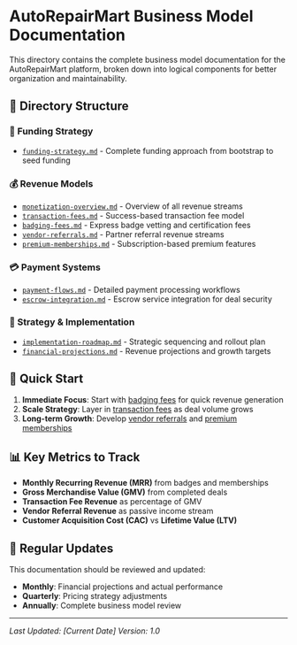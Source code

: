 # AutoRepairMart Business Model Documentation

This directory contains the complete business model documentation for the AutoRepairMart platform, broken down into logical components for better organization and maintainability.

## 📁 Directory Structure

### 💸 Funding Strategy
- [`funding-strategy.md`](./funding-strategy.md) - Complete funding approach from bootstrap to seed funding

### 💰 Revenue Models  
- [`monetization-overview.md`](./monetization-overview.md) - Overview of all revenue streams
- [`transaction-fees.md`](./transaction-fees.md) - Success-based transaction fee model
- [`badging-fees.md`](./badging-fees.md) - Express badge vetting and certification fees
- [`vendor-referrals.md`](./vendor-referrals.md) - Partner referral revenue streams
- [`premium-memberships.md`](./premium-memberships.md) - Subscription-based premium features

### 💳 Payment Systems
- [`payment-flows.md`](./payment-flows.md) - Detailed payment processing workflows
- [`escrow-integration.md`](./escrow-integration.md) - Escrow service integration for deal security

### 🧠 Strategy & Implementation
- [`implementation-roadmap.md`](./implementation-roadmap.md) - Strategic sequencing and rollout plan
- [`financial-projections.md`](./financial-projections.md) - Revenue projections and growth targets

## 🎯 Quick Start

1. **Immediate Focus**: Start with [badging fees](./badging-fees.md) for quick revenue generation
2. **Scale Strategy**: Layer in [transaction fees](./transaction-fees.md) as deal volume grows  
3. **Long-term Growth**: Develop [vendor referrals](./vendor-referrals.md) and [premium memberships](./premium-memberships.md)

## 📊 Key Metrics to Track

- **Monthly Recurring Revenue (MRR)** from badges and memberships
- **Gross Merchandise Value (GMV)** from completed deals
- **Transaction Fee Revenue** as percentage of GMV
- **Vendor Referral Revenue** as passive income stream
- **Customer Acquisition Cost (CAC)** vs **Lifetime Value (LTV)**

## 🔄 Regular Updates

This documentation should be reviewed and updated:
- **Monthly**: Financial projections and actual performance
- **Quarterly**: Pricing strategy adjustments
- **Annually**: Complete business model review

---

*Last Updated: [Current Date]*
*Version: 1.0*
